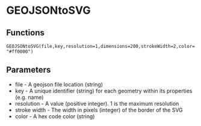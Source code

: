 # GEOJSONtoSVG

## Functions
`GEOJSONtoSVG(file,key,resolution=1,dimensions=200,strokeWidth=2,color="#ff0000")`

## Parameters
* file - A geojson file location (string)
* key - A unique identifier (string) for each geometry within its properties (e.g. name)
* resolution - A value (positive integer). 1 is the maximum resolution
* stroke width - The width in pixels (integer) of the border of the SVG
* color - A hex code color (string) 
